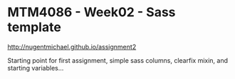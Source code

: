 MTM4086 - Week02 - Sass template
============================
http://nugentmichael.github.io/assignment2

Starting point for first assignment, simple sass columns, clearfix mixin, and starting variables...
